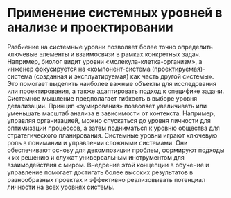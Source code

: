 # Применение системных уровней в анализе и проектировании

Разбиение на системные уровни позволяет более точно определить ключевые элементы и взаимосвязи в рамках конкретных задач. Например, биолог видит уровни «молекула-клетка-организм», а инженер фокусируется на «компонент-система (проектируемая)-система (созданная и эксплуатируемая) как часть другой системы». Это помогает выделить наиболее важные объекты для исследования или проектирования, а также адаптировать подход к специфике задачи.
Системное мышление предполагает гибкость в выборе уровня детализации. Принцип «зумирования» позволяет увеличивать или уменьшать масштаб анализа в зависимости от контекста. Например, управляя организацией, можно спускаться до уровня личности для оптимизации процессов, а затем подниматься к уровню общества для стратегического планирования.
Системные уровни играют ключевую роль в понимании и управлении сложными системами. Они обеспечивают основу для декомпозиции проблем, формируют подходы к их решению и служат универсальным инструментом для взаимодействия с миром. Внедрение этой концепции в обучение и управление помогает достигать более высоких результатов в разнообразных проектах и эффективно реализовывать потенциал личности на всех уровнях системы.
